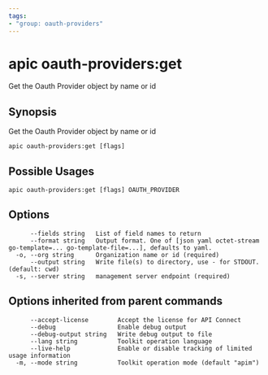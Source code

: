 ```yaml
---
tags:
- "group: oauth-providers"
---
```

# apic oauth-providers:get

Get the Oauth Provider object by name or id

## Synopsis

Get the Oauth Provider object by name or id

```
apic oauth-providers:get [flags]
```

## Possible Usages

```
apic oauth-providers:get [flags] OAUTH_PROVIDER
```

## Options

```
      --fields string   List of field names to return
      --format string   Output format. One of [json yaml octet-stream go-template=... go-template-file=...], defaults to yaml.
  -o, --org string      Organization name or id (required)
      --output string   Write file(s) to directory, use - for STDOUT. (default: cwd)
  -s, --server string   management server endpoint (required)
```

## Options inherited from parent commands

```
      --accept-license        Accept the license for API Connect
      --debug                 Enable debug output
      --debug-output string   Write debug output to file
      --lang string           Toolkit operation language
      --live-help             Enable or disable tracking of limited usage information
  -m, --mode string           Toolkit operation mode (default "apim")
```
